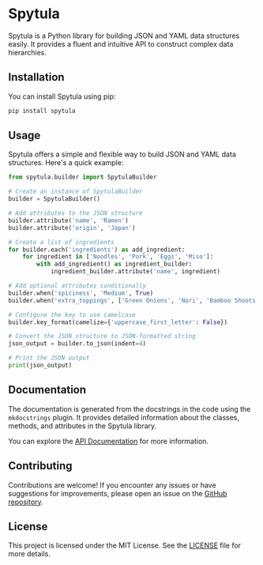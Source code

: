 # Spytula

Spytula is a Python library for building JSON and YAML data structures easily. It provides a fluent and intuitive API to construct complex data hierarchies.

## Installation

You can install Spytula using pip:

```bash
pip install spytula
```

## Usage

Spytula offers a simple and flexible way to build JSON and YAML data structures. Here's a quick example:

```python
from spytula.builder import SpytulaBuilder

# Create an instance of SpytulaBuilder
builder = SpytulaBuilder()

# Add attributes to the JSON structure
builder.attribute('name', 'Ramen')
builder.attribute('origin', 'Japan')

# Create a list of ingredients
for builder.each('ingredients') as add_ingredient:    
    for ingredient in ['Noodles', 'Pork', 'Eggs', 'Miso']:
        with add_ingredient() as ingredient_builder:
            ingredient_builder.attribute('name', ingredient)

# Add optional attributes conditionally
builder.when('spiciness', 'Medium', True)
builder.when('extra_toppings', ['Green Onions', 'Nori', 'Bamboo Shoots'], True)

# Configure the key to use camelcase
builder.key_format(camelize={'uppercase_first_letter': False})

# Convert the JSON structure to JSON-formatted string
json_output = builder.to_json(indent=4)

# Print the JSON output
print(json_output)
```

## Documentation

The documentation is generated from the docstrings in the code using the `mkdocstrings` plugin. It provides detailed information about the classes, methods, and attributes in the Spytula library.

You can explore the [API Documentation](api/) for more information.

## Contributing

Contributions are welcome! If you encounter any issues or have suggestions for improvements, please open an issue on the [GitHub repository](https://github.com/your/repo).

## License

This project is licensed under the MIT License. See the [LICENSE](LICENSE) file for more details.
